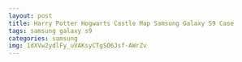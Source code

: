 ```yaml
---
layout: post
title: Harry Potter Hogwarts Castle Map Samsung Galaxy S9 Case
tags: samsung galaxy s9
categories: samsung
img: 1dXVw2ydlFy_uVAKsyCTgSO6Jsf-AWrZv
---
```

